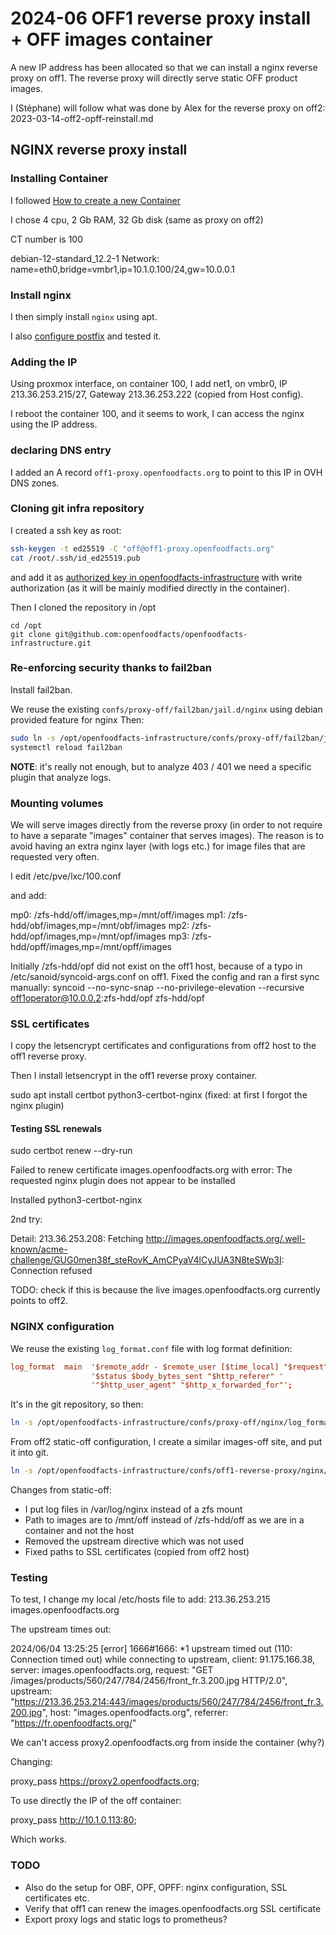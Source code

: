 # 2024-06 OFF1 reverse proxy install + OFF images container

A new IP address has been allocated so that we can install a nginx reverse proxy on off1.
The reverse proxy will directly serve static OFF product images.

I (Stéphane) will follow what was done by Alex for the reverse proxy on off2: 2023-03-14-off2-opff-reinstall.md 


## NGINX reverse proxy install

### Installing Container

I followed [How to create a new Container](../proxmox.md#how-to-create-a-new-container)

I chose 4 cpu, 2 Gb RAM, 32 Gb disk (same as proxy on off2)

CT number is 100

debian-12-standard_12.2-1
Network: name=eth0,bridge=vmbr1,ip=10.1.0.100/24,gw=10.0.0.1

### Install nginx

I then simply install `nginx` using apt.

I also [configure postfix](../mail#postfix-configuration) and tested it.

### Adding the IP

Using proxmox interface, on container 100, I add net1, on vmbr0, IP 213.36.253.215/27, Gateway 213.36.253.222 (copied from Host config).

I reboot the container 100, and it seems to work, I can access the nginx using the IP address.

### declaring DNS entry

I added an A record `off1-proxy.openfoodfacts.org` to point to this IP in OVH DNS zones.

### Cloning git infra repository

I created a ssh key as root:
```bash
ssh-keygen -t ed25519 -C "off@off1-proxy.openfoodfacts.org"
cat /root/.ssh/id_ed25519.pub
```
and add it as [authorized key in openfoodfacts-infrastructure](https://github.com/openfoodfacts/openfoodfacts-infrastructure/settings/keys) with write authorization (as it will be mainly modified directly in the container).

Then I cloned the repository in /opt
```
cd /opt
git clone git@github.com:openfoodfacts/openfoodfacts-infrastructure.git
```

### Re-enforcing security thanks to fail2ban

Install fail2ban.

We reuse the existing `confs/proxy-off/fail2ban/jail.d/nginx` using debian provided feature for nginx
Then:
```bash
sudo ln -s /opt/openfoodfacts-infrastructure/confs/proxy-off/fail2ban/jail.d/nginx.conf /etc/fail2ban/jail.d/
systemctl reload fail2ban
```

**NOTE**: it's really not enough, but to analyze 403 / 401 we need a specific plugin that analyze logs.

### Mounting volumes

We will serve images directly from the reverse proxy (in order to not require to have a separate "images" container that serves images). The reason is to avoid having an extra nginx layer (with logs etc.) for image files that are requested very often.

I edit /etc/pve/lxc/100.conf

and add:

mp0: /zfs-hdd/off/images,mp=/mnt/off/images
mp1: /zfs-hdd/obf/images,mp=/mnt/obf/images
mp2: /zfs-hdd/opf/images,mp=/mnt/opf/images
mp3: /zfs-hdd/opff/images,mp=/mnt/opff/images

Initially /zfs-hdd/opf did not exist on the off1 host, because of a typo in /etc/sanoid/syncoid-args.conf on off1.
Fixed the config and ran a first sync manually:
syncoid --no-sync-snap --no-privilege-elevation --recursive off1operator@10.0.0.2:zfs-hdd/opf zfs-hdd/opf

### SSL certificates

I copy the letsencrypt certificates and configurations from off2 host to the off1 reverse proxy.

Then I install letsencrypt in the off1 reverse proxy container.

sudo apt install certbot python3-certbot-nginx
(fixed: at first I forgot the nginx plugin)

#### Testing SSL renewals

sudo certbot renew --dry-run

Failed to renew certificate images.openfoodfacts.org with error: The requested nginx plugin does not appear to be installed

Installed python3-certbot-nginx

2nd try:

Detail: 213.36.253.208: Fetching http://images.openfoodfacts.org/.well-known/acme-challenge/GUG0men38f_steRovK_AmCPyaV4lCyJUA3N8teSWp3I: Connection refused

TODO: check if this is because the live images.openfoodfacts.org currently points to off2.


### NGINX configuration

We reuse the existing `log_format.conf` file with log format definition:
```conf
log_format  main  '$remote_addr - $remote_user [$time_local] "$request" '
                  '$status $body_bytes_sent "$http_referer" '
                  '"$http_user_agent" "$http_x_forwarded_for"';
```
It's in the git repository, so then:

```bash
ln -s /opt/openfoodfacts-infrastructure/confs/proxy-off/nginx/log_format.conf /etc/nginx/conf.d/log_format.conf
```

From off2 static-off configuration, I create a similar images-off site, and put it into git.

```bash
ln -s /opt/openfoodfacts-infrastructure/confs/off1-reverse-proxy/nginx/sites-available/images-off /etc/nginx/sites-enabled/
```

Changes from static-off:
- I put log files in /var/log/nginx instead of a zfs mount
- Path to images are to /mnt/off instead of /zfs-hdd/off as we are in a container and not the host
- Removed the upstream directive which was not used
- Fixed paths to SSL certificates (copied from off2 host)


### Testing

To test, I change my local /etc/hosts file to add:
213.36.253.215 images.openfoodfacts.org

The upstream times out:

2024/06/04 13:25:25 [error] 1666#1666: *1 upstream timed out (110: Connection timed out) while connecting to upstream, client: 91.175.166.38, server: images.openfoodfacts.org, request: "GET /images/products/560/247/784/2456/front_fr.3.200.jpg HTTP/2.0", upstream: "https://213.36.253.214:443/images/products/560/247/784/2456/front_fr.3.200.jpg", host: "images.openfoodfacts.org", referrer: "https://fr.openfoodfacts.org/"

We can't access proxy2.openfoodfacts.org from inside the container (why?)

Changing:

proxy_pass              https://proxy2.openfoodfacts.org;

To use directly the IP of the off container:

proxy_pass              http://10.1.0.113:80;

Which works.


### TODO

- Also do the setup for OBF, OPF, OPFF: nginx configuration, SSL certificates etc.
- Verify that off1 can renew the images.openfoodfacts.org SSL certificate
- Export proxy logs and static logs to prometheus?